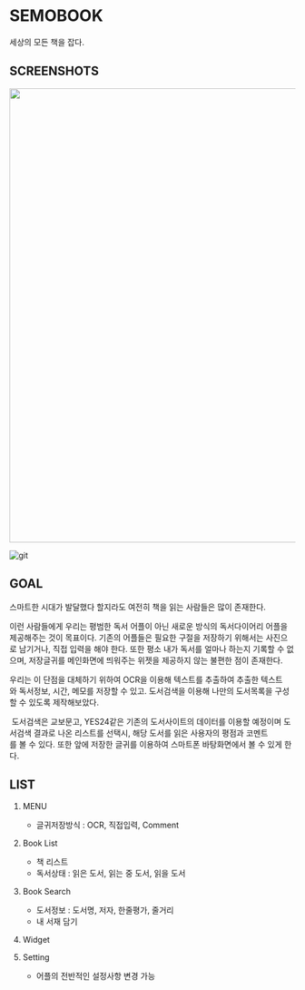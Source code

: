 # SEMOBOOK
세상의 모든 책을 잡다.

SCREENSHOTS
----
<div>
<img width="800" src="https://user-images.githubusercontent.com/39688690/71981127-0e3a2a00-3265-11ea-8e81-67f255060c05.png">
</div> 

![git](https://user-images.githubusercontent.com/39688690/77244654-c703e880-6c5a-11ea-945e-6b11440fcb6b.png)

  
GOAL
------
스마트한 시대가 발달했다 할지라도 여전히 책을 읽는 사람들은 많이 존재한다.

이런 사람들에게 우리는 평범한 독서 어플이 아닌 새로운 방식의 독서다이어리 어플을 제공해주는 것이 목표이다. 기존의 어플들은 필요한 구절을 저장하기 위해서는 사진으로 남기거나, 직접 입력을 해야 한다. 또한 평소 내가 독서를 얼마나 하는지 기록할 수 없으며, 저장글귀를 메인화면에 띄워주는 위젯을 제공하지 않는 불편한 점이 존재한다.

우리는 이 단점을 대체하기 위하여 OCR을 이용해 텍스트를 추출하여 추출한 텍스트와 독서정보, 시간, 메모를 저장할 수 있고. 도서검색을 이용해 나만의 도서목록을 구성할 수 있도록 제작해보았다.

 도서검색은 교보문고, YES24같은 기존의 도서사이트의 데이터를 이용할 예정이며 도서검색 결과로 나온 리스트를 선택시, 해당 도서를 읽은 사용자의 평점과 코멘트를 볼 수 있다. 또한 앞에 저장한 글귀를 이용하여 스마트폰 바탕화면에서 볼 수 있게 한다.

LIST
--------
1. MENU
   * 글귀저장방식 : OCR, 직접입력, Comment

2. Book List
   * 책 리스트
   * 독서상태 : 읽은 도서, 읽는 중 도서, 읽을 도서
3. Book Search
   * 도서정보 : 도서명, 저자, 한줄평가, 줄거리
   * 내 서재 담기
4. Widget
5. Setting
   * 어플의 전반적인 설정사항 변경 가능
